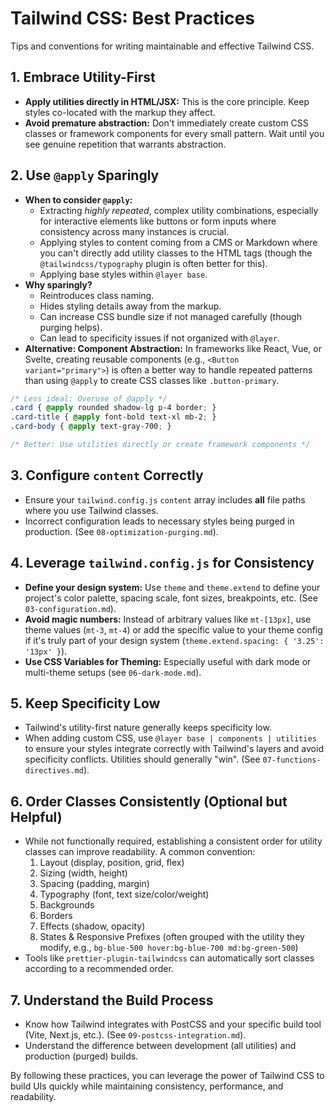 # Tailwind CSS: Best Practices

Tips and conventions for writing maintainable and effective Tailwind CSS.

## 1. Embrace Utility-First

*   **Apply utilities directly in HTML/JSX:** This is the core principle. Keep styles co-located with the markup they affect.
*   **Avoid premature abstraction:** Don't immediately create custom CSS classes or framework components for every small pattern. Wait until you see genuine repetition that warrants abstraction.

## 2. Use `@apply` Sparingly

*   **When to consider `@apply`:**
    *   Extracting *highly repeated*, complex utility combinations, especially for interactive elements like buttons or form inputs where consistency across many instances is crucial.
    *   Applying styles to content coming from a CMS or Markdown where you can't directly add utility classes to the HTML tags (though the `@tailwindcss/typography` plugin is often better for this).
    *   Applying base styles within `@layer base`.
*   **Why sparingly?**
    *   Reintroduces class naming.
    *   Hides styling details away from the markup.
    *   Can increase CSS bundle size if not managed carefully (though purging helps).
    *   Can lead to specificity issues if not organized with `@layer`.
*   **Alternative: Component Abstraction:** In frameworks like React, Vue, or Svelte, creating reusable components (e.g., `<Button variant="primary">`) is often a better way to handle repeated patterns than using `@apply` to create CSS classes like `.button-primary`.

```css
/* Less ideal: Overuse of @apply */
.card { @apply rounded shadow-lg p-4 border; }
.card-title { @apply font-bold text-xl mb-2; }
.card-body { @apply text-gray-700; }

/* Better: Use utilities directly or create framework components */
```

## 3. Configure `content` Correctly

*   Ensure your `tailwind.config.js` `content` array includes **all** file paths where you use Tailwind classes.
*   Incorrect configuration leads to necessary styles being purged in production. (See `08-optimization-purging.md`).

## 4. Leverage `tailwind.config.js` for Consistency

*   **Define your design system:** Use `theme` and `theme.extend` to define your project's color palette, spacing scale, font sizes, breakpoints, etc. (See `03-configuration.md`).
*   **Avoid magic numbers:** Instead of arbitrary values like `mt-[13px]`, use theme values (`mt-3`, `mt-4`) or add the specific value to your theme config if it's truly part of your design system (`theme.extend.spacing: { '3.25': '13px' }`).
*   **Use CSS Variables for Theming:** Especially useful with dark mode or multi-theme setups (see `06-dark-mode.md`).

## 5. Keep Specificity Low

*   Tailwind's utility-first nature generally keeps specificity low.
*   When adding custom CSS, use `@layer base | components | utilities` to ensure your styles integrate correctly with Tailwind's layers and avoid specificity conflicts. Utilities should generally "win". (See `07-functions-directives.md`).

## 6. Order Classes Consistently (Optional but Helpful)

*   While not functionally required, establishing a consistent order for utility classes can improve readability. A common convention:
    1.  Layout (display, position, grid, flex)
    2.  Sizing (width, height)
    3.  Spacing (padding, margin)
    4.  Typography (font, text size/color/weight)
    5.  Backgrounds
    6.  Borders
    7.  Effects (shadow, opacity)
    8.  States & Responsive Prefixes (often grouped with the utility they modify, e.g., `bg-blue-500 hover:bg-blue-700 md:bg-green-500`)
*   Tools like `prettier-plugin-tailwindcss` can automatically sort classes according to a recommended order.

## 7. Understand the Build Process

*   Know how Tailwind integrates with PostCSS and your specific build tool (Vite, Next.js, etc.). (See `09-postcss-integration.md`).
*   Understand the difference between development (all utilities) and production (purged) builds.

By following these practices, you can leverage the power of Tailwind CSS to build UIs quickly while maintaining consistency, performance, and readability.